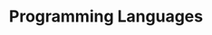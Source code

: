 ---
layout: list
title: Programming Languages
slug: pl

description: >
  Python, Java의

sitemap: false
---